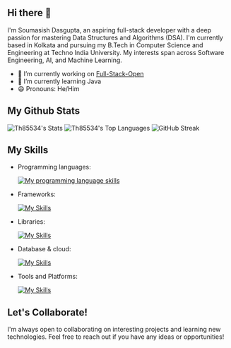 ## Hi there 👋
I'm Soumasish Dasgupta, an aspiring full-stack developer with a deep passion for mastering Data Structures and Algorithms (DSA). I'm currently based in Kolkata and pursuing my B.Tech in Computer Science and Engineering at Techno India University. My interests span across Software Engineering, AI, and Machine Learning.

- 🔭 I’m currently working on [Full-Stack-Open](https://github.com/Th85534/FullStack-Open-Course)
- 🌱 I’m currently learning Java
- 😄 Pronouns: He/Him
  
## My Github Stats

![Th85534's Stats](https://github-readme-stats.vercel.app/api?username=Th85534&theme=tokyonight&show_icons=true&hide_border=true&count_private=false)
![Th85534's Top Languages](https://github-readme-stats.vercel.app/api/top-langs/?username=Th85534&theme=tokyonight&show_icons=true&hide_border=true&layout=compact)
![GitHub Streak](https://streak-stats.demolab.com?user=Th85534&theme=tokyonight&hide_border=true)

## My Skills

- Programming languages:
  
    [![My programming language skills](https://skillicons.dev/icons?i=html,css,js,ts,c,cpp,java,py)](https://skillicons.dev)
- Frameworks:
  
    [![My Skills](https://skillicons.dev/icons?i=express,spring)](https://skillicons.dev)
- Libraries:

    [![My Skills](https://skillicons.dev/icons?i=react,nodejs,graphql)](https://skillicons.dev)
- Database & cloud:

    [![My Skills](https://skillicons.dev/icons?i=docker,mongodb,supabase,mysql,aws)](https://skillicons.dev)
- Tools and Platforms:
  
    [![My Skills](https://skillicons.dev/icons?i=vite,notion,figma,firebase,git,github)](https://skillicons.dev)

## Let's Collaborate!

I'm always open to collaborating on interesting projects and learning new technologies. Feel free to reach out if you have any ideas or opportunities!
